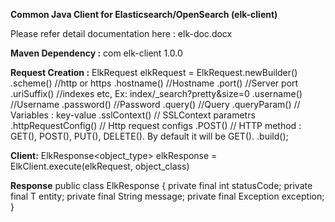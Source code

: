 **Common Java Client for Elasticsearch/OpenSearch (elk-client)**

Please refer detail documentation here : elk-doc.docx

**Maven Dependency :**
<dependency>
    <groupId>com</groupId>
    <artifactId>elk-client</artifactId>
    <version>1.0.0</version>
</dependency>

**Request Creation :**
ElkRequest elkRequest = ElkRequest.newBuilder()
.scheme()     //http or https
.hostname()   //Hostname
.port()       //Server port
.uriSuffix()  //indexes etc, Ex: index/_search?pretty&size=0
.username()   //Username
.password()   //Password
.query()      //Query
.queryParam() // Variables : key-value
.sslContext() // SSLContext parametrs
.httpRequestConfig() // Http request configs
.POST()       // HTTP method : GET(), POST(), PUT(), DELETE(). By default it will be GET().
.build();

**Client:**
ElkResponse<object_type> elkResponse = ElkClient.execute(elkRequest, object_class)

**Response**
public class ElkResponse<T> {
private final int statusCode;
private final T entity;
private final String message;
private final Exception exception;
}